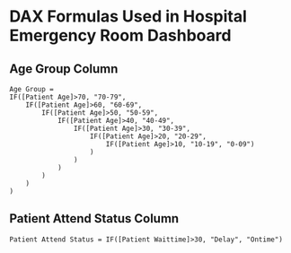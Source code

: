 # DAX Formulas Used in Hospital Emergency Room Dashboard

## Age Group Column
```DAX
Age Group = 
IF([Patient Age]>70, "70-79",
    IF([Patient Age]>60, "60-69",
        IF([Patient Age]>50, "50-59",
            IF([Patient Age]>40, "40-49",
                IF([Patient Age]>30, "30-39",
                    IF([Patient Age]>20, "20-29",
                        IF([Patient Age]>10, "10-19", "0-09")
                    )
                )
            )
        )
    )
)
```

## Patient Attend Status Column
```DAX
Patient Attend Status = IF([Patient Waittime]>30, "Delay", "Ontime")
```
